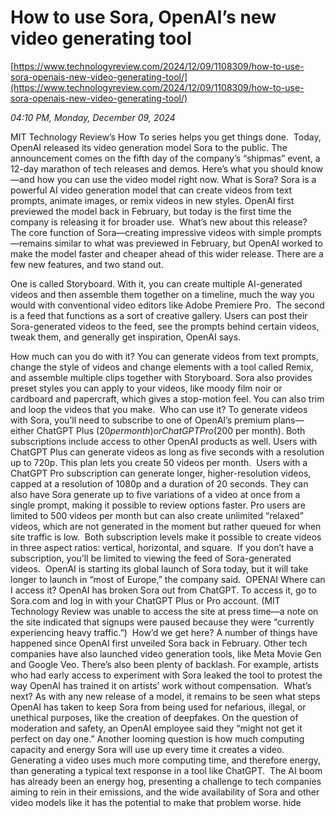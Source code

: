 # How to use Sora, OpenAI’s new video generating tool

[https://www.technologyreview.com/2024/12/09/1108309/how-to-use-sora-openais-new-video-generating-tool/](https://www.technologyreview.com/2024/12/09/1108309/how-to-use-sora-openais-new-video-generating-tool/)

*04:10 PM, Monday, December 09, 2024*

MIT Technology Review’s How To series helps you get things done.  Today, OpenAI released its video generation model Sora to the public. The announcement comes on the fifth day of the company’s “shipmas” event, a 12-day marathon of tech releases and demos. Here’s what you should know—and how you can use the video model right now.  What is Sora? Sora is a powerful AI video generation model that can create videos from text prompts, animate images, or remix videos in new styles. OpenAI first previewed the model back in February, but today is the first time the company is releasing it for broader use.  What’s new about this release? The core function of Sora—creating impressive videos with simple prompts—remains similar to what was previewed in February, but OpenAI worked to make the model faster and cheaper ahead of this wider release. There are a few new features, and two stand out.

One is called Storyboard. With it, you can create multiple AI-generated videos and then assemble them together on a timeline, much the way you would with conventional video editors like Adobe Premiere Pro.  The second is a feed that functions as a sort of creative gallery. Users can post their Sora-generated videos to the feed, see the prompts behind certain videos, tweak them, and generally get inspiration, OpenAI says.

How much can you do with it? You can generate videos from text prompts, change the style of videos and change elements with a tool called Remix, and assemble multiple clips together with Storyboard. Sora also provides preset styles you can apply to your videos, like moody film noir or cardboard and papercraft, which gives a stop-motion feel. You can also trim and loop the videos that you make.  Who can use it? To generate videos with Sora, you’ll need to subscribe to one of OpenAI’s premium plans—either ChatGPT Plus ($20 per month) or ChatGPT Pro ($200 per month). Both subscriptions include access to other OpenAI products as well. Users with ChatGPT Plus can generate videos as long as five seconds with a resolution up to 720p. This plan lets you create 50 videos per month.  Users with a ChatGPT Pro subscription can generate longer, higher-resolution videos, capped at a resolution of 1080p and a duration of 20 seconds. They can also have Sora generate up to five variations of a video at once from a single prompt, making it possible to review options faster. Pro users are limited to 500 videos per month but can also create unlimited “relaxed” videos, which are not generated in the moment but rather queued for when site traffic is low.  Both subscription levels make it possible to create videos in three aspect ratios: vertical, horizontal, and square.  If you don’t have a subscription, you’ll be limited to viewing the feed of Sora-generated videos.  OpenAI is starting its global launch of Sora today, but it will take longer to launch in “most of Europe,” the company said.  OPENAI  Where can I access it? OpenAI has broken Sora out from ChatGPT. To access it, go to Sora.com and log in with your ChatGPT Plus or Pro account. (MIT Technology Review was unable to access the site at press time—a note on the site indicated that signups were paused because they were “currently experiencing heavy traffic.”)  How’d we get here? A number of things have happened since OpenAI first unveiled Sora back in February. Other tech companies have also launched video generation tools, like Meta Movie Gen and Google Veo. There’s also been plenty of backlash. For example, artists who had early access to experiment with Sora leaked the tool to protest the way OpenAI has trained it on artists’ work without compensation.  What’s next? As with any new release of a model, it remains to be seen what steps OpenAI has taken to keep Sora from being used for nefarious, illegal, or unethical purposes, like the creation of deepfakes. On the question of moderation and safety, an OpenAI employee said they “might not get it perfect on day one.”  Another looming question is how much computing capacity and energy Sora will use up every time it creates a video. Generating a video uses much more computing time, and therefore energy, than generating a typical text response in a tool like ChatGPT.  The AI boom has already been an energy hog, presenting a challenge to tech companies aiming to rein in their emissions, and the wide availability of Sora and other video models like it has the potential to make that problem worse. hide

